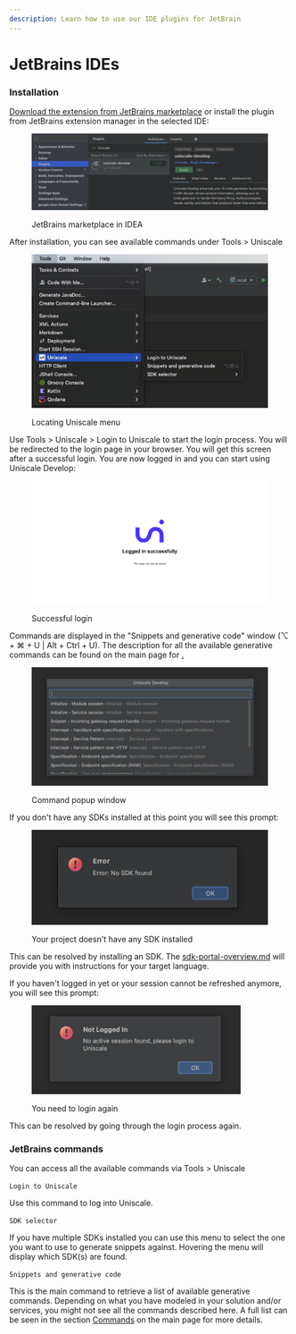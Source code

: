 ```yaml
---
description: Learn how to use our IDE plugins for JetBrain
---
```


# JetBrains IDEs

### Installation

[Download the extension from JetBrains marketplace](https://plugins.jetbrains.com/plugin/24665-uniscale-develop) or install the plugin from JetBrains extension manager in the selected IDE:

<div align="left">

<figure><img src="../../../.gitbook/assets/Screenshot 2024-06-25 at 12.18.20.png" alt=""><figcaption><p>JetBrains marketplace in IDEA</p></figcaption></figure>

</div>

After installation, you can see available commands under Tools > Uniscale

<div align="left">

<figure><img src="../../../.gitbook/assets/Screenshot 2024-06-25 at 12.26.09.png" alt=""><figcaption><p>Locating Uniscale menu</p></figcaption></figure>

</div>

Use Tools > Uniscale > Login to Uniscale to start the login process. You will be redirected to the login page in your browser. You will get this screen after a successful login. You are now logged in and you can start using Uniscale Develop:

<div align="left">

<figure><img src="../../../.gitbook/assets/image (9) (2).png" alt=""><figcaption><p>Successful login</p></figcaption></figure>

</div>

Commands are displayed in the "Snippets and generative code" window (⌥ + ⌘ + U | Alt + Ctrl + U). The description for all the available generative commands can be found on the main page for [.](./ "mention")

<div align="left">

<figure><img src="../../../.gitbook/assets/Screenshot 2024-06-25 at 13.01.18.png" alt=""><figcaption><p>Command popup window</p></figcaption></figure>

</div>

If you don't have any SDKs installed at this point you will see this prompt:

<div align="left">

<figure><img src="../../../.gitbook/assets/Screenshot 2024-06-25 at 13.10.47.png" alt=""><figcaption><p>Your project doesn't have any SDK installed</p></figcaption></figure>

</div>

This can be resolved by installing an SDK. The [sdk-portal-overview.md](../introduction-to-sdk/sdk-portal-overview.md "mention") will provide you with instructions for your target language.

If you haven't logged in yet or your session cannot be refreshed anymore, you will see this prompt:

<div align="left">

<figure><img src="../../../.gitbook/assets/Screenshot 2024-06-25 at 13.43.33.png" alt="" width="375"><figcaption><p>You need to login again</p></figcaption></figure>

</div>

This can be resolved by going through the login process again.



### JetBrains commands

You can access all the available commands via Tools > Uniscale

`Login to Uniscale`

Use this command to log into Uniscale.

`SDK selector`

If you have multiple SDKs installed you can use this menu to select the one you want to use to generate snippets against. Hovering the menu will display which SDK(s) are found.

`Snippets and generative code`

This is the main command to retrieve a list of available generative commands. Depending on what you have modeled in your solution and/or services, you might not see all the commands described here. A full list can be seen in the section [Commands](./#commands) on the main page for more details.
